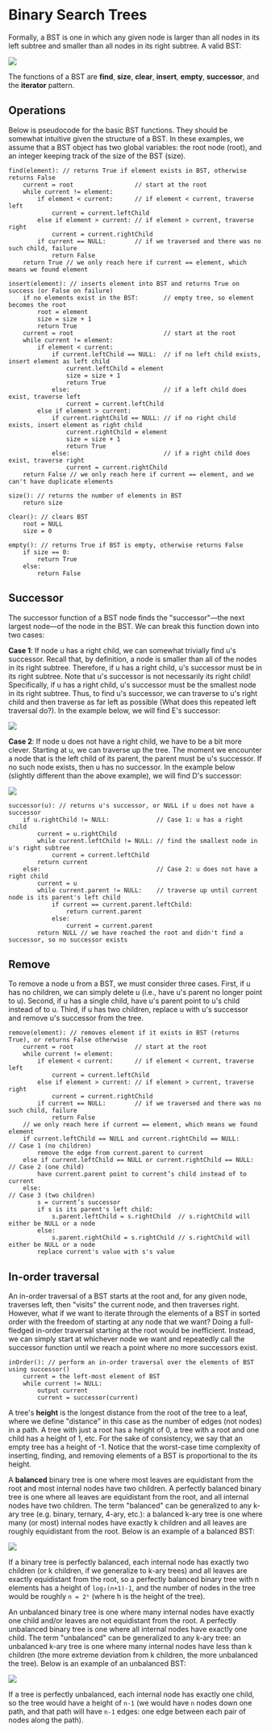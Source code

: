 # Binary Search Trees
Formally, a BST is one in which any given node is larger than all nodes in its left subtree and smaller than all nodes in its right subtree. 
A valid BST:

![](bst.png)

The functions of a BST are **find**, **size**, **clear**, **insert**, **empty**, **successor**, and the **iterator** pattern.

## Operations
Below is pseudocode for the basic BST functions. They should be somewhat intuitive given the structure of a BST. In these examples, we assume that a BST object has two global variables: the root node (root), and an integer keeping track of the size of the BST (size). 
```
find(element): // returns True if element exists in BST, otherwise returns False
    current = root                 // start at the root
    while current != element:
        if element < current:      // if element < current, traverse left
            current = current.leftChild
        else if element > current: // if element > current, traverse right
            current = current.rightChild
        if current == NULL:        // if we traversed and there was no such child, failure
            return False
    return True // we only reach here if current == element, which means we found element
```
```
insert(element): // inserts element into BST and returns True on success (or False on failure)
    if no elements exist in the BST:       // empty tree, so element becomes the root
        root = element
        size = size + 1
        return True
    current = root                         // start at the root
    while current != element:
        if element < current:
            if current.leftChild == NULL:  // if no left child exists, insert element as left child
                current.leftChild = element
                size = size + 1
                return True
            else:                          // if a left child does exist, traverse left
                current = current.leftChild
        else if element > current:
            if current.rightChild == NULL: // if no right child exists, insert element as right child
                current.rightChild = element
                size = size + 1
                return True
            else:                          // if a right child does exist, traverse right
                current = current.rightChild
    return False // we only reach here if current == element, and we can't have duplicate elements
```
```
size(): // returns the number of elements in BST
    return size
```
```
clear(): // clears BST
    root = NULL
    size = 0
```
```
empty(): // returns True if BST is empty, otherwise returns False
    if size == 0:
        return True
    else:
        return False
```

## Successor
The successor function of a BST node finds the "successor"—the next largest node—of the node in the BST. We can break this function down into two cases:

**Case 1**: If node u has a right child, we can somewhat trivially find u's successor. Recall that, by definition, a node is smaller than all of the nodes in its right subtree. Therefore, if u has a right child, u's successor must be in its right subtree. Note that u's successor is not necessarily its right child! Specifically, if u has a right child, u's successor must be the smallest node in its right subtree. Thus, to find u's successor, we can traverse to u's right child and then traverse as far left as possible (What does this repeated left traversal do?). In the example below, we will find E's successor:

![](bst1.png)

**Case 2**: If node u does not have a right child, we have to be a bit more clever. Starting at u, we can traverse up the tree. The moment we encounter a node that is the left child of its parent, the parent must be u's successor. If no such node exists, then u has no successor. In the example below (slightly different than the above example), we will find D's successor:

![](bst2.png)

```
successor(u): // returns u's successor, or NULL if u does not have a successor
    if u.rightChild != NULL:             // Case 1: u has a right child
        current = u.rightChild
        while current.leftChild != NULL: // find the smallest node in u's right subtree
            current = current.leftChild
        return current
    else:                                // Case 2: u does not have a right child
        current = u
        while current.parent != NULL:    // traverse up until current node is its parent's left child
            if current == current.parent.leftChild:
                return current.parent
            else:
                current = current.parent
        return NULL // we have reached the root and didn't find a successor, so no successor exists
```

## Remove
To remove a node u from a BST, we must consider three cases. 
First, if u has no children, we can simply delete u (i.e., have u's parent no longer point to u). 
Second, if u has a single child, have u's parent point to u's child instead of to u. 
Third, if u has two children, replace u with u's successor and remove u's successor from the tree.
```
remove(element): // removes element if it exists in BST (returns True), or returns False otherwise
    current = root                 // start at the root
    while current != element:
        if element < current:      // if element < current, traverse left
            current = current.leftChild
        else if element > current: // if element > current, traverse right
            current = current.rightChild
        if current == NULL:        // if we traversed and there was no such child, failure
            return False
    // we only reach here if current == element, which means we found element
    if current.leftChild == NULL and current.rightChild == NULL:     // Case 1 (no children)
        remove the edge from current.parent to current
    else if current.leftChild == NULL or current.rightChild == NULL: // Case 2 (one child)
        have current.parent point to current’s child instead of to current
    else:                                                            // Case 3 (two children)
        s = current’s successor
        if s is its parent's left child:
            s.parent.leftChild = s.rightChild  // s.rightChild will either be NULL or a node
        else:
            s.parent.rightChild = s.rightChild // s.rightChild will either be NULL or a node
        replace current's value with s's value
```

## In-order traversal
An in-order traversal of a BST starts at the root and, for any given node, traverses left, then "visits" the current node, and then traverses right. However, what if we want to iterate through the elements of a BST in sorted order with the freedom of starting at any node that we want? Doing a full-fledged in-order traversal starting at the root would be inefficient. Instead, we can simply start at whichever node we want and repeatedly call the successor function until we reach a point where no more successors exist.
```
inOrder(): // perform an in-order traversal over the elements of BST using successor()
    current = the left-most element of BST
    while current != NULL:
        output current
        current = successor(current)
```

A tree's **height** is the longest distance from the root of the tree to a leaf, where we define "distance" in this case as the number of edges (not nodes) in a path. A tree with just a root has a height of 0, a tree with a root and one child has a height of 1, etc. For the sake of consistency, we say that an empty tree has a height of -1.
Notice that the worst-case time complexity of inserting, finding, and removing elements of a BST is proportional to the its height.

A **balanced** binary tree is one where most leaves are equidistant from the root and most internal nodes have two children. A perfectly balanced binary tree is one where all leaves are equidistant from the root, and all﻿ internal nodes have two children. The term "balanced" can be generalized to any k-ary tree (e.g. binary, ternary, 4-ary, etc.): a balanced k-ary tree is one where many (or most) internal nodes have exactly k children and all leaves are roughly equidistant from the root. Below is an example of a balanced BST:

![](balanced.png)

If a binary tree is perfectly balanced, each internal node has exactly two children (or k children, if we generalize to k-ary trees) and all leaves are exactly equidistant from the root, so a perfectly balanced binary tree with n elements has a height of `log₂(n+1)-1`, and the number of nodes in the tree would be roughly `n = 2ʰ` (where h is the height of the tree).

An unbalanced binary tree is one where many internal nodes have exactly one child and/or leaves are not equidistant from the root. A perfectly unbalanced binary tree is one where all internal nodes have exactly one child. The term "unbalanced" can be generalized to any k-ary tree: an unbalanced k-ary tree is one where many internal nodes have less than k children (the more extreme deviation from k children, the more unbalanced the tree). Below is an example of an unbalanced BST:

![](unbalanced.png)

If a tree is perfectly unbalanced, each internal node has exactly one child, so the tree would have a height of `n-1` (we would have `n` nodes down one path, and that path will have `n-1` edges: one edge between each pair of nodes along the path).